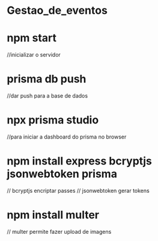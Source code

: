 # Gestao_de_eventos

# npm start
//inicializar o servidor

# prisma db push
//dar push para a base de dados

# npx prisma studio
//para iniciar a dashboard do prisma no browser

# npm install express bcryptjs jsonwebtoken prisma
// bcryptjs encriptar passes
// jsonwebtoken gerar tokens

# npm install multer
// multer permite fazer upload de imagens